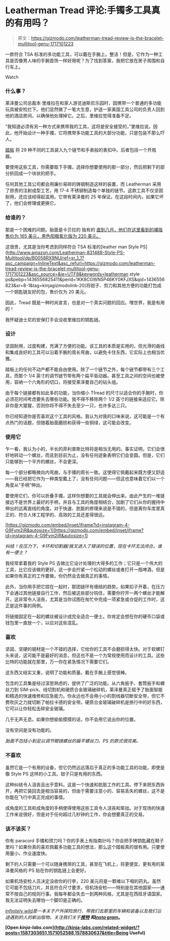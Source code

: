 # Leatherman Tread 评论:手镯多工具真的有用吗？

> 原文：<https://gizmodo.com/leatherman-tread-review-is-the-bracelet-multitool-genu-1717101223>

一款符合 TSA 标准的多功能工具，可以戴在手腕上。整洁！但是，它作为一种工具是否像男人味的手腕首饰一样好用呢？为了找到答案，我把它放在房子周围和自行车上。

Watch

### **什么事？**

莱泽曼公司总裁本·里维拉在和家人游览迪斯尼乐园时，因携带一个普通的多功能玩具被安检拦下。他们显然做了一笔大生意，护送一家美国工具公司的负责人回到他的酒店房间，以确保他处理掉它。之后，里维拉觉得准备不足。

“我知道必须有另一种方式来携带我的工具，这将是安全接受的，”里维拉说。因此，他开始设计一种手镯，它将携带多功能工具的大部分功能，只是包装不那么吓人。

[踏板](https://www.leatherman.com/tread-425.html) 将 29 种不同的工具装入九个链节和手表般的表扣中。后者包括一个开瓶器。

要使用这些工具，你需要取下手镯，选择你想要使用的那一部分，然后把剩下的部分折回成一个块状的把手。

任何其他工具公司都会用廉价易碎的铸钢制造这样的装置，而 Leatherman 采用了昂贵的注射成型工艺，用 17-4 不锈钢制造每个单独的链节。这款工具不仅坚固耐用，还应该经得起滥用。它带有莱泽曼的 25 年保证。在这段时间内，如果它坏了，他们会修理或更换它。

### **给谁的？**

那是一个困难的问题。胎面是卡贝拉的 独有的 [直到八月，他们在这里看到的裸版售价为 165 美元，黑色阳极氧化版为 220 美元。](http://www.cabelas.com/product/Leatherman174-Tread8482-Stainless-Steel-Bracelet/1981725.uts?Ntk=AllProducts&searchPath=%2Fcatalog%2Fsearch.cmd%3Fform_state%3DsearchForm%26N%3D0%26fsch%3Dtrue%26Ntk%3DAllProducts%26Ntt%3Dleatherman%2Btread%26x%3D10%26y%3D6%26WTz_l%3DHeader%253BSearch-All%2BProducts&Ntt=leatherman+tread) 

这很贵，尤其是当你考虑到同样符合 TSA 标准的[leather man Style PS](http://www.amazon.com/Leatherman-831488-Style-PS-Multitool/dp/B0058RX9NU/ref=sr_1_1?asc_campaign=InlineText&asc_refurl=https://gizmodo.com/leatherman-tread-review-is-the-bracelet-multitool-genu-1717101223&asc_source=&ie=UTF8&keywords=leatherman style ps&pebp=1436556825411&perid=1KK8CGWN5P46KY0KFJXS&qid=1436556823&sr=8-1&tag=kinjagizmodolink-20)将钳子、剪刀和其他方便的功能打包成一个钥匙链友好的包，售价仅为 20 美元。

因此，Tread 既是一种时尚宣言，也是对一个真实问题的回应。嘿世界，我是有用的！

我怀疑迪士尼的安保打手会没收里维拉的钥匙链。

### **设计**

坚固耐用，过度构建，充满了方便的功能。该工具的本质是实用的，但光滑的曲线和集成良好的工具可以沿着手腕的周长弯曲，以避免卡住东西，它实际上也相当优雅。

踏板上的任何不动产都不能自由使用。除了一个链节之外，每个链节都带有三个工具，而那个 1/4 英寸的调节链节带有两个扁平驱动器。甚至工具之间的空间也被使用，容纳一个六角形的切口，将接受莱泽曼自己的钻头组。

由于每个链接都有如此多的功能，当你缩小 Tfread 的尺寸以适合你的手腕时，你必须花时间考虑要失去哪些功能。我不得不移除两个 1/2 英寸的链接来适应它。除非你是大猩猩，否则你将不得不失去至少一只，也许多达三只。

你已经知道你是否喜欢这个工具的风格。我认为对我的口味来说，这可能是一个有点热门的话题，但随着胎面磨损和获得一些铜绿，这可能会改变。

### **使用它**

乍一看，我认为小的，半长的菲利普斯比特将是相当无用的。事实证明，它们会很好地转动一个螺丝，而且到目前为止，没有任何迹象表明它们会变圆。但是，它们只能够到一个平齐的螺丝，不会更深。

每一个部分都略微向内弯曲，与手镯的周长一致。这使得它佩戴起来既方便又舒适——我已经把它作为一种类型戴上了，没有任何问题——但这也意味着它们以一个角度从“手柄”伸出。

要使用它们，你可以折叠手镯，这样你想要的工具就会伸出来。由此产生的一堆链接远不是世界上最好的手柄，并且与工具的角度相结合，加剧了它们从你的握持中伸出的远离直线的角度。对于快速、肮脏的修理来说是不错的，但是离你车库里真正的、符合人体工程学的、高效的工具还差得很远。

 [https://gizmodo.com/embed/inset/iframe?id=instagram-4-G9Fvm2jR&autosize=1](https://gizmodo.com/embed/inset/iframe?id=instagram-4-G9Fvm2jR&autosize=1) 

*纠结！在压力下，卡环和切割器/拨叉进入了错误的位置，现在卡环无法闭合。谁有一便士？*

我经常拿着我的 Style PS 去做比它设计处理的大得多的工作；它只是一个伟大的工具，比它应该做的更好。这一步会拧紧一个松动的螺丝或者打开一瓶啤酒，但是如果你有真正的工作要做，你仍然会去做真正的事情。

此外，当你用手把它捏在一起时，那团链环有缠结的趋势。如果扣子开着，在压力下会通过其他链接自行工作，然后被这些部分钩住，需要你拧开一两个螺丝才能解开。这非常令人沮丧，尤其是当你试图在匆忙中完成一项紧急或仓促的工作时，这正是这件事的用例。

将链接固定在一起的螺丝被设计成完全适合一便士。你肯定会想在你的硬币口袋或钱包里一直放一个，以应对这些混乱。

### **喜欢**

坚固、坚硬的钢材是一个不错的选择，它给你的工具不会磨损得太快。对于软螺钉头来说，这可能不是最好的消息，但这也不是一个为常规使用而设计的工具。这些比特的功能就在那里，万一你在紧急情况下需要它们。

这东西又结实又重，说明了功能和质量。戴在手腕上感觉很棒。

包含的工具集是经过深思熟虑的，提供了广泛的功能。从六角扳手、套筒扳手和螺丝刀到 SIM-pick、线切割机和硬质合金玻璃破碎机，莱泽曼真正赋予了胎面智能和精选的快速维修和应急能力。你永远也不会用小小的割线器切断安全带，但它不费吹灰之力就切断了帕拉卡德的安全带。硬质合金玻璃破碎机是旅行中的好东西，它可以让你轻松击碎安全玻璃。

几乎无声无息。如果你想偷偷摸摸的话，你不会用它说出你的位置。

没有空间是没有功能的。

*胎面不包括小到足以调节眼镜螺丝的扁平螺丝刀。PS 的款式很完美。*

### **不喜欢**

虽然它是一个有用的设备，但它仍然远远落后于真正的多功能工具的功能，即使是像 Style PS 这样的小工具。钳子只是有用的东西。

这种纠结令人沮丧且出乎意料。这是一个快速和肮脏工作的工具。停下来把东西拆开，再把它装回去是相当容易的，但由于需要注意小的、容易丢失的螺丝，这不是你能在飞行中真正完成的事情。

成角度的工具和成角度的手柄使得使用这些工具令人沮丧和笨拙。对于现场的快速工作来说很好，但是对于任何超过几秒钟的工作，你会想要真正的交易。

### **该不该买？**

你有 paracord 手镯和颈刀吗？你的手表上有指南针吗？你会把手铐钥匙藏在鞋子里吗？如果你真的喜欢佩戴多功能工具的想法，那么这个踏板真的很有用。只要使用量小，作业速度快。

剩下的人只需要一个可以随身携带的工具，甚至在飞机上，将更便宜，更有用的莱泽曼风格的 PS 贴在你的钥匙链上会更好。

如果机场安检人员决定没收你的行李，220 美元将是一颗难以下咽的药丸。虽然它可能不包括刀片，并且符合尺寸要求，但机场安检——特别是在其他国家——通常不按自己的规则行事。我每年都会失去一到两种风格，尤其是在西班牙语国家。我无法证明失去哪怕一个脚印是正确的。

[*infinitely wild*](http://indefinitelywild.gizmodo.com/)*是一本关于户外探险旅行、带我们去那里的车辆和装备以及我们沿途遇到的人的新出版物。关注我们关于*[](https://www.facebook.com/indefinitelywild)**[*推特*](https://twitter.com/indefinitewild) *和*[*insta gram*](http://instagram.com/indefinitewild)。**

**[Open *kinja-labs.com*](http://kinja-labs.com/related-widget/?posts=1587303651,1571052588,1578830637&title=Being Useful)**
